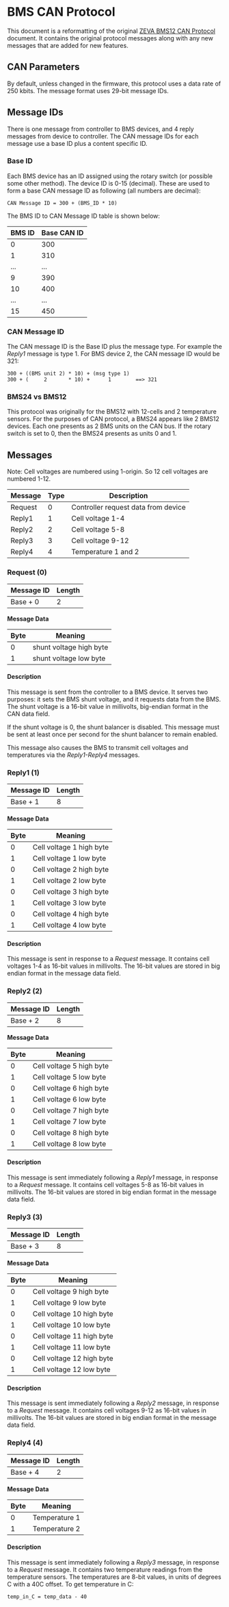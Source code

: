 BMS CAN Protocol
================

This document is a reformatting of the original
[ZEVA BMS12 CAN Protocol](https://www.zeva.com.au/Products/datasheets/BMS12v3_CAN_Protocol.pdf)
document. It contains the original protocol messages along with any new
messages that are added for new features.

CAN Parameters
--------------

By default, unless changed in the firmware, this protocol uses a data rate of
250 kbits. The message format uses 29-bit message IDs.

Message IDs
-----------

There is one message from controller to BMS devices, and 4 reply messages from
device to controller. The CAN message IDs for each message use a base ID plus
a content specific ID.

### Base ID

Each BMS device has an ID assigned using the rotary switch (or possible some
other method). The device ID is 0-15 (decimal). These are used to form a base
CAN message ID as following (all numbers are decimal):

    CAN Message ID = 300 + (BMS_ID * 10)

The BMS ID to CAN Message ID table is shown below:

|BMS ID |Base CAN  ID|
|-------|------------|
|   0   | 300        |
|   1   | 310        |
|  ...  | ...        |
|   9   | 390        |
|  10   | 400        |
|  ...  | ...        |
|  15   | 450        |

### CAN Message ID

The CAN message ID is the Base ID plus the message type. For example the
*Reply1* message is type 1. For BMS device 2, the CAN message ID would
be 321:

    300 + ((BMS unit 2) * 10) + (msg type 1)
    300 + (     2       * 10) +      1        ==> 321

### BMS24 vs BMS12

This protocol was originally for the BMS12 with 12-cells and 2 temperature
sensors. For the purposes of CAN protocol, a BMS24 appears like 2 BMS12
devices. Each one presents as 2 BMS units on the CAN bus. If the rotary switch
is set to 0, then the BMS24 presents as units 0 and 1.

Messages
--------

Note: Cell voltages are numbered using 1-origin. So 12 cell voltages are
numbered 1-12.

|Message| Type  |Description                        |
|-------|-------|-----------------------------------|
|Request|   0   |Controller request data from device|
|Reply1 |   1   |Cell voltage 1-4                   |
|Reply2 |   2   |Cell voltage 5-8                   |
|Reply3 |   3   |Cell voltage 9-12                  |
|Reply4 |   4   |Temperature 1 and 2                |

### Request (0)

|Message ID|Length|
|----------|------|
| Base + 0 |  2   |

**Message Data**

| Byte  | Meaning                   |
|-------|---------------------------|
| 0     | shunt voltage high byte   |
| 1     | shunt voltage low byte    |

#### Description

This message is sent from the controller to a BMS device. It serves two
purposes: it sets the BMS shunt voltage, and it requests data from the BMS.
The shunt voltage is a 16-bit value in millivolts, big-endian format in the
CAN data field.

If the shunt voltage is 0, the shunt balancer is disabled. This message must
be sent at least once per second for the shunt balancer to remain enabled.

This message also causes the BMS to transmit cell voltages and temperatures via
the *Reply1-Reply4* messages.

### Reply1 (1)

|Message ID|Length|
|----------|------|
| Base + 1 |  8   |

**Message Data**

| Byte  | Meaning                   |
|-------|---------------------------|
| 0     | Cell voltage 1 high byte  |
| 1     | Cell voltage 1 low byte   |
| 0     | Cell voltage 2 high byte  |
| 1     | Cell voltage 2 low byte   |
| 0     | Cell voltage 3 high byte  |
| 1     | Cell voltage 3 low byte   |
| 0     | Cell voltage 4 high byte  |
| 1     | Cell voltage 4 low byte   |

#### Description

This message is sent in response to a *Request* message. It contains cell
voltages 1-4 as 16-bit values in millivolts. The 16-bit values are stored in
big endian format in the message data field.

### Reply2 (2)

|Message ID|Length|
|----------|------|
| Base + 2 |  8   |

**Message Data**

| Byte  | Meaning                   |
|-------|---------------------------|
| 0     | Cell voltage 5 high byte  |
| 1     | Cell voltage 5 low byte   |
| 0     | Cell voltage 6 high byte  |
| 1     | Cell voltage 6 low byte   |
| 0     | Cell voltage 7 high byte  |
| 1     | Cell voltage 7 low byte   |
| 0     | Cell voltage 8 high byte  |
| 1     | Cell voltage 8 low byte   |

#### Description

This message is sent immediately following a *Reply1* message, in response to
a *Request* message. It contains cell voltages 5-8 as 16-bit values in
millivolts. The 16-bit values are stored in big endian format in the message
data field.

### Reply3 (3)

|Message ID|Length|
|----------|------|
| Base + 3 |  8   |

**Message Data**

| Byte  | Meaning                   |
|-------|---------------------------|
| 0     | Cell voltage 9 high byte  |
| 1     | Cell voltage 9 low byte   |
| 0     | Cell voltage 10 high byte |
| 1     | Cell voltage 10 low byte  |
| 0     | Cell voltage 11 high byte |
| 1     | Cell voltage 11 low byte  |
| 0     | Cell voltage 12 high byte |
| 1     | Cell voltage 12 low byte  |

#### Description

This message is sent immediately following a *Reply2* message, in response to
a *Request* message. It contains cell voltages 9-12 as 16-bit values in
millivolts. The 16-bit values are stored in big endian format in the message
data field.

### Reply4 (4)

|Message ID|Length|
|----------|------|
| Base + 4 |  2   |

**Message Data**

| Byte  | Meaning       |
|-------|---------------|
| 0     | Temperature 1 |
| 1     | Temperature 2 |

#### Description

This message is sent immediately following a *Reply3* message, in response to
a *Request* message. It contains two temperature readings from the temperature
sensors. The temperatures are 8-bit values, in units of degrees C with a 40C
offset. To get temperature in C:

    temp_in_C = temp_data - 40
